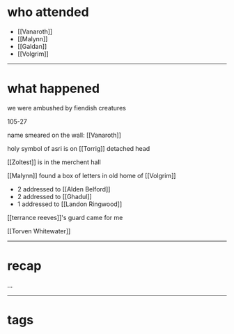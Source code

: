 # who attended

- [[Vanaroth]]
- [[Malynn]]
- [[Galdan]]
- [[Volgrim]]

---
# what happened

we were ambushed by fiendish creatures

105-27

name smeared on the wall: [[Vanaroth]]

holy symbol of asri is on [[Torrig]] detached head

[[Zoltest]] is in the merchent hall

[[Malynn]] found a box of letters in old home of [[Volgrim]]
- 2 addressed to [[Alden Belford]]
- 2 addressed to [[Ghadul]]
- 1 addressed to [[Landon Ringwood]]

[[terrance reeves]]'s guard came for me

[[Torven Whitewater]]

---
# recap

...

---
# tags


